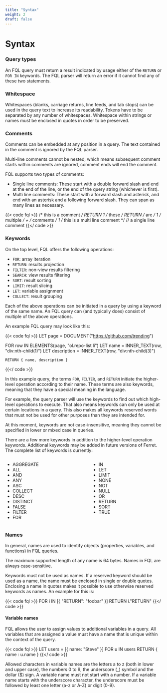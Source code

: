 ```yaml
---
title: "Syntax"
weight: 2
draft: false
---
```


# Syntax

### Query types
An FQL query must return a result indicated by usage either of the ``RETURN`` or ``FOR IN`` keywords. The FQL parser will return an error if it cannot find any of these two statements.

### Whitespace
Whitespaces (blanks, carriage returns, line feeds, and tab stops) can be used in the query text to increase its readability. Tokens have to be separated by any number of whitespaces. Whitespace within strings or names must be enclosed in quotes in order to be preserved.

### Comments
Comments can be embedded at any position in a query. The text contained in the comment is ignored by the FQL parser.

Multi-line comments cannot be nested, which means subsequent comment starts within comments are ignored, comment ends will end the comment.

FQL supports two types of comments:

- Single line comments: These start with a double forward slash and end at the end of the line, or the end of the query string (whichever is first).
- Multi line comments: These start with a forward slash and asterisk, and end with an asterisk and a following forward slash. They can span as many lines as necessary.

{{< code fql >}}
/* this is a comment */ RETURN 1
/* these */ RETURN /* are */ 1 /* multiple */ + /* comments */ 1
/* this is
   a multi line
   comment */
// a single line comment
{{</ code >}}

### Keywords
On the top level, FQL offers the following operations:

- ``FOR``: array iteration
- ``RETURN``: results projection
- ``FILTER``: non-view results filtering
- ``SEARCH``: view results filtering
- ``SORT``: result sorting
- ``LIMIT``: result slicing
- ``LET``: variable assignment
- ``COLLECT``: result grouping

Each of the above operations can be initiated in a query by using a keyword of the same name. An FQL query can (and typically does) consist of multiple of the above operations.

An example FQL query may look like this:

{{< code fql >}}
LET page = DOCUMENT("https://github.com/trending")

FOR row IN ELEMENTS(page, "ol.repo-list li")
    LET name = INNER_TEXT(row, "div:nth-child(1)")
    LET description = INNER_TEXT(row, "div:nth-child(3)")
    
    RETURN { name, description }
{{</ code >}}

In this example query, the terms ``FOR``, ``FILTER``, and ``RETURN`` initiate the higher-level operation according to their name. These terms are also keywords, meaning that they have a special meaning in the language.

For example, the query parser will use the keywords to find out which high-level operations to execute. That also means keywords can only be used at certain locations in a query. This also makes all keywords reserved words that must not be used for other purposes than they are intended for.

At this moment, keywords are not case-insensitive, meaning they cannot be specified in lower or mixed case in queries.

There are a few more keywords in addition to the higher-level operation keywords. Additional keywords may be added in future versions of Ferret. The complete list of keywords is currently:

<div class="columns">
    <div class="column">
    <ul>
        <li>AGGREGATE</li>
        <li>ALL</li>
        <li>AND</li>
        <li>ANY</li>
        <li>ASC</li>
        <li>COLLECT</li>
        <li>DESC</li>
        <li>DISTINCT</li>
        <li>FALSE</li>
        <li>FILTER</li>
        <li>FOR</li>
    </ul>
    </div>
    <div class="column">
        <ul>
            <li>IN</li>
            <li>LET</li>
            <li>LIMIT</li>
            <li>NONE</li>
            <li>NOT</li>
            <li>NULL</li>
            <li>OR</li>
            <li>RETURN</li>
            <li>SORT</li>
            <li>TRUE</li>
        </ul>
    </div>
</div>

### Names
In general, names are used to identify objects (properties, variables, and functions) in FQL queries.

The maximum supported length of any name is 64 bytes. Names in FQL are always case-sensitive.

Keywords must not be used as names. If a reserved keyword should be used as a name, the name must be enclosed in single or double quotes. Enclosing a name in quotes makes it possible to use otherwise reserved keywords as names. An example for this is:

{{< code fql >}}
FOR i IN [{ "RETURN": "foobar" }]
    RETURN i."RETURN"
{{</ code >}}

#### Variable names
FQL allows the user to assign values to additional variables in a query. All variables that are assigned a value must have a name that is unique within the context of the query.

{{< code fql >}}
LET users = [{ name: "Steve" }]
FOR u IN users
  RETURN { name : u.name }
{{</ code >}}

Allowed characters in variable names are the letters a to z (both in lower and upper case), the numbers 0 to 9, the underscore (_) symbol and the dollar ($) sign. A variable name must not start with a number. If a variable name starts with the underscore character, the underscore must be followed by least one letter (a-z or A-Z) or digit (0-9).